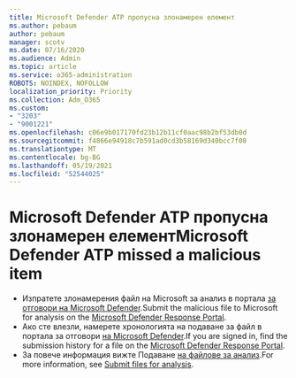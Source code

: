 ```yaml
---
title: Microsoft Defender ATP пропусна злонамерен елемент
ms.author: pebaum
author: pebaum
manager: scotv
ms.date: 07/16/2020
ms.audience: Admin
ms.topic: article
ms.service: o365-administration
ROBOTS: NOINDEX, NOFOLLOW
localization_priority: Priority
ms.collection: Adm_O365
ms.custom:
- "3203"
- "9001221"
ms.openlocfilehash: c06e9b017170fd23b12b11cf0aac98b2bf53db0d
ms.sourcegitcommit: f4866e94918c7b591ad0cd3b58169d340bcc7f00
ms.translationtype: MT
ms.contentlocale: bg-BG
ms.lasthandoff: 05/19/2021
ms.locfileid: "52544025"
---
```

# <a name="microsoft-defender-atp-missed-a-malicious-item"></a><span data-ttu-id="f4252-102">Microsoft Defender ATP пропусна злонамерен елемент</span><span class="sxs-lookup"><span data-stu-id="f4252-102">Microsoft Defender ATP missed a malicious item</span></span>

- <span data-ttu-id="f4252-103">Изпратете злонамерения файл на Microsoft за анализ в портала [за отговори на Microsoft Defender](https://www.microsoft.com/wdsi/filesubmission/).</span><span class="sxs-lookup"><span data-stu-id="f4252-103">Submit the malicious file to Microsoft for analysis on the [Microsoft Defender Response Portal](https://www.microsoft.com/wdsi/filesubmission/).</span></span> 
- <span data-ttu-id="f4252-104">Ако сте влезли, намерете хронологията на подаване за файл в портала за отговори [на Microsoft Defender](https://www.microsoft.com/wdsi/submissionhistory).</span><span class="sxs-lookup"><span data-stu-id="f4252-104">If you are signed in, find the submission history for a file on the [Microsoft Defender Response Portal](https://www.microsoft.com/wdsi/submissionhistory).</span></span>
- <span data-ttu-id="f4252-105">За повече информация вижте Подаване [на файлове за анализ](/windows/security/threat-protection/intelligence/submission-guide).</span><span class="sxs-lookup"><span data-stu-id="f4252-105">For more information, see [Submit files for analysis](/windows/security/threat-protection/intelligence/submission-guide).</span></span>